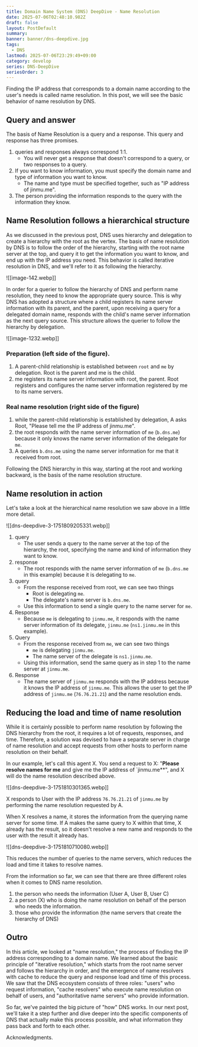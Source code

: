 ```yaml
---
title: Domain Name System (DNS) DeepDive - Name Resolution
date: 2025-07-06T02:48:10.982Z
draft: false
layout: PostDefault
summary:
banner: banner/dns-deepdive.jpg
tags:
  - DNS
lastmod: 2025-07-06T23:29:49+09:00
category: develop
series: DNS-DeepDive
seriesOrder: 3
---
```


Finding the IP address that corresponds to a domain name according to the user's needs is called name resolution. In this post, we will see the basic behavior of name resolution by DNS.

## Query and answer

The basis of Name Resolution is a query and a response. This query and response has three promises.

1. queries and responses always correspond 1:1.
   - You will never get a response that doesn't correspond to a query, or two responses to a query.
2. If you want to know information, you must specify the domain name and type of information you want to know.
   - The name and type must be specified together, such as "IP address of jinmu.me".
3. The person providing the information responds to the query with the information they know.

## Name Resolution follows a hierarchical structure

As we discussed in the previous post, DNS uses hierarchy and delegation to create a hierarchy with the root as the vertex. The basis of name resolution by DNS is to follow the order of the hierarchy, starting with the root name server at the top, and query it to get the information you want to know, and end up with the IP address you need. This behavior is called iterative resolution in DNS, and we'll refer to it as following the hierarchy.

![[image-142.webp]]

In order for a querier to follow the hierarchy of DNS and perform name resolution, they need to know the appropriate query source. This is why DNS has adopted a structure where a child registers its name server information with its parent, and the parent, upon receiving a query for a delegated domain name, responds with the child's name server information as the next query source. This structure allows the querier to follow the hierarchy by delegation.

![[image-1232.webp]]

### Preparation (left side of the figure).

1. A parent-child relationship is established between `root` and `me` by delegation. Root is the parent and me is the child.
2. me registers its name server information with root, the parent. Root registers and configures the name server information registered by me to its name servers.

### Real name resolution (right side of the figure)

1. while the parent-child relationship is established by delegation, A asks Root, "Please tell me the IP address of jinmu.me".
2. the root responds with the name server information of `me` (`b.dns.me`) because it only knows the name server information of the delegate for `me`.
3. A queries `b.dns.me` using the name server information for me that it received from root.

Following the DNS hierarchy in this way, starting at the root and working backward, is the basis of the name resolution structure.

## Name resolution in action

Let's take a look at the hierarchical name resolution we saw above in a little more detail.

![[dns-deepdive-3-1751809205331.webp]]

1.  query
    - The user sends a query to the name server at the top of the hierarchy, the root, specifying the name and kind of information they want to know.
2.  response
    - The root responds with the name server information of `me` (`b.dns.me` in this example) because it is delegating to `me`.
3.  query
    - From the response received from root, we can see two things
      - Root is delegating `me`.
      - The delegate's name server is `b.dns.me`.
    - Use this information to send a single query to the name server for `me`.
4.  Response
    - Because `me` is delegating to `jinmu.me`, it responds with the name server information of its delegate, `jinmu.me` (`ns1.jinmu.me` in this example).
5.  Query
    - From the response received from `me`, we can see two things
      - `me` is delegating `jinmu.me`.
      - The name server of the delegate is `ns1.jinmu.me`.
    - Using this information, send the same query as in step 1 to the name server at `jinmu.me`.
6.  Response
    - The name server of `jinmu.me` responds with the IP address because it knows the IP address of `jinmu.me`. This allows the user to get the IP address of `jinmu.me` (`76.76.21.21`) and the name resolution ends.

## Reducing the load and time of name resolution

While it is certainly possible to perform name resolution by following the DNS hierarchy from the root, it requires a lot of requests, responses, and time. Therefore, a solution was devised to have a separate server in charge of name resolution and accept requests from other hosts to perform name resolution on their behalf.

In our example, let's call this agent X. You send a request to X: "**Please resolve names for me** and give me the IP address of `jinmu.me\*\*", and X will do the name resolution described above.

![[dns-deepdive-3-1751810301365.webp]]

X responds to User with the IP address `76.76.21.21` of `jinmu.me` by performing the name resolution requested by A.

When X resolves a name, it stores the information from the querying name server for some time. If A makes the same query to X within that time, X already has the result, so it doesn't resolve a new name and responds to the user with the result it already has.

![[dns-deepdive-3-1751810710080.webp]]

This reduces the number of queries to the name servers, which reduces the load and time it takes to resolve names.

From the information so far, we can see that there are three different roles when it comes to DNS name resolution.

1. the person who needs the information (User A, User B, User C)
2. a person (X) who is doing the name resolution on behalf of the person who needs the information.
3. those who provide the information (the name servers that create the hierarchy of DNS)

## Outro

In this article, we looked at "name resolution," the process of finding the IP address corresponding to a domain name. We learned about the basic principle of "iterative resolution," which starts from the root name server and follows the hierarchy in order, and the emergence of name resolvers with cache to reduce the query and response load and time of this process. We saw that the DNS ecosystem consists of three roles: "users" who request information, "cache resolvers" who execute name resolution on behalf of users, and "authoritative name servers" who provide information.

So far, we've painted the big picture of "how" DNS works. In our next post, we'll take it a step further and dive deeper into the specific components of DNS that actually make this process possible, and what information they pass back and forth to each other.

Acknowledgments.
